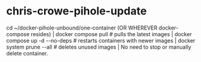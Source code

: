 # chris-crowe-pihole-update

cd ~/docker-pihole-unbound/one-container (OR WHEREVER docker-compose resides) |
docker compose pull # pulls the latest images |
docker compose up -d --no-deps # restarts containers with newer images |
docker system prune --all # deletes unused images |
No need to stop or manually delete container.
